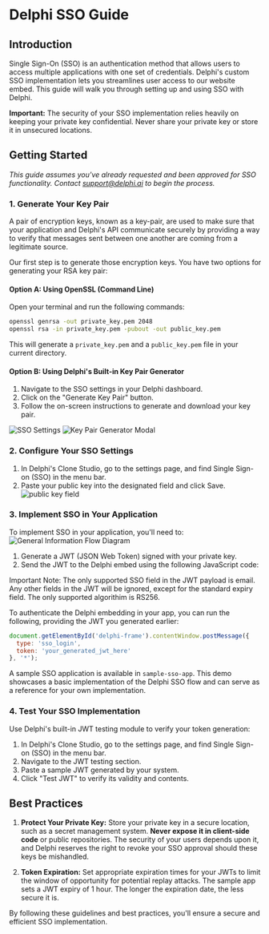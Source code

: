 # Delphi SSO Guide

## Introduction

Single Sign-On (SSO) is an authentication method that allows users to access multiple applications with one set of credentials. Delphi's custom SSO implementation lets you streamlines user access to our website embed. This guide will walk you through setting up and using SSO with Delphi.

**Important:** The security of your SSO implementation relies heavily on keeping your private key confidential. Never share your private key or store it in unsecured locations.

## Getting Started

_This guide assumes you've already requested and been approved for SSO functionality. Contact [support@delphi.ai](mailto:support@delphi.ai) to begin the process._

### 1. Generate Your Key Pair

A pair of encryption keys, known as a key-pair, are used to make sure that your application and Delphi's API communicate securely by providing a way to verify that messages sent between one another are coming from a legitimate source.

Our first step is to generate those encryption keys. You have two options for generating your RSA key pair:

#### Option A: Using OpenSSL (Command Line)

Open your terminal and run the following commands:

```bash
openssl genrsa -out private_key.pem 2048
openssl rsa -in private_key.pem -pubout -out public_key.pem
```

This will generate a `private_key.pem` and a `public_key.pem` file in your current directory.

#### Option B: Using Delphi's Built-in Key Pair Generator

1. Navigate to the SSO settings in your Delphi dashboard.
2. Click on the "Generate Key Pair" button.
3. Follow the on-screen instructions to generate and download your key pair.

![SSO Settings](doc/sso-settings.png)
![Key Pair Generator Modal](doc/key-pair-modal.png)

### 2. Configure Your SSO Settings

1. In Delphi's Clone Studio, go to the settings page, and find Single Sign-on (SSO) in the menu bar.
2. Paste your public key into the designated field and click Save.
![public key field](doc/pubkey.png)

### 3. Implement SSO in Your Application

To implement SSO in your application, you'll need to:
![General Information Flow Diagram](doc/flow.png)
1. Generate a JWT (JSON Web Token) signed with your private key.
2. Send the JWT to the Delphi embed using the following JavaScript code:

Important Note: The only supported SSO field in the JWT payload is email. Any other fields in the JWT will be ignored, except for the standard expiry field. The only 
supported algorithim is RS256.

To authenticate the Delphi embedding in your app, you can run the following, providing the JWT you generated earlier:

```javascript
document.getElementById('delphi-frame').contentWindow.postMessage({
  type: 'sso_login',
  token: 'your_generated_jwt_here'
}, '*');
```

A sample SSO application is available in `sample-sso-app`. This demo showcases a basic implementation of the Delphi SSO flow and can serve as a reference for your own implementation.

### 4. Test Your SSO Implementation

Use Delphi's built-in JWT testing module to verify your token generation:

1. In Delphi's Clone Studio, go to the settings page, and find Single Sign-on (SSO) in the menu bar.
2. Navigate to the JWT testing section.
3. Paste a sample JWT generated by your system.
4. Click "Test JWT" to verify its validity and contents.


## Best Practices

1. **Protect Your Private Key:** Store your private key in a secure location, such as a secret management system. **Never expose it in client-side code** or public repositories. The security of your users depends upon it, and Delphi reserves the right to revoke your SSO approval should these keys be mishandled.

2. **Token Expiration:** Set appropriate expiration times for your JWTs to limit the window of opportunity for potential replay attacks. The sample app sets a JWT expiry of 1 hour. The longer the expiration date, the less secure it is.

By following these guidelines and best practices, you'll ensure a secure and efficient SSO implementation. 
